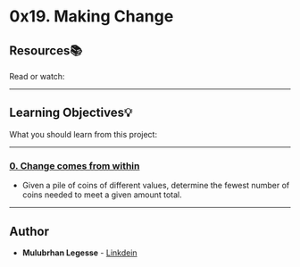 # 0x19. Making Change

## Resources:books:
Read or watch:

---
## Learning Objectives:bulb:
What you should learn from this project:

---

### [0. Change comes from within](./0-making_change.py)
* Given a pile of coins of different values, determine the fewest number of coins needed to meet a given amount total.

---

## Author
* **Mulubrhan Legesse** - [Linkdein](www.linkedin.com/in/mulubrhan-birhanu-94a19923b
)
